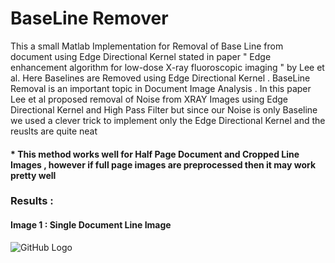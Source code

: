# BaseLine Remover


This a small Matlab Implementation for Removal of Base Line from document using Edge Directional Kernel stated in paper " Edge enhancement algorithm for low-dose X-ray fluoroscopic imaging " by Lee et al. Here Baselines are Removed using Edge Directional Kernel . BaseLine Removal is an important topic in Document Image Analysis . In this paper Lee et al proposed removal of Noise from XRAY Images using Edge Directional Kernel and High Pass Filter but since our Noise is only Baseline we used a clever trick to implement only the Edge Directional Kernel and the reuslts are quite neat 

#### * This method works well  for Half Page Document and Cropped Line Images , however if full page images are preprocessed then it may work pretty well

### Results : 

#### Image 1 : Single Document Line Image

![GitHub Logo](/images/logo.png)


